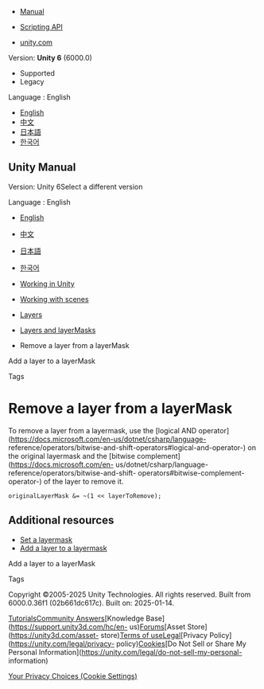 [](https://docs.unity3d.com)

  * [Manual](../Manual/index.html)
  * [Scripting API](../ScriptReference/index.html)

  * [unity.com](https://unity.com/)

Version: **Unity 6** (6000.0)

  * Supported
  * Legacy

Language : English

  * [English](/Manual/layermask-remove.html)
  * [中文](/cn/current/Manual/layermask-remove.html)
  * [日本語](/ja/current/Manual/layermask-remove.html)
  * [한국어](/kr/current/Manual/layermask-remove.html)

[](https://docs.unity3d.com)

## Unity Manual

Version: Unity 6Select a different version

Language : English

  * [English](/Manual/layermask-remove.html)
  * [中文](/cn/current/Manual/layermask-remove.html)
  * [日本語](/ja/current/Manual/layermask-remove.html)
  * [한국어](/kr/current/Manual/layermask-remove.html)

  * [Working in Unity](working-in-unity.html)
  * [Working with scenes](working-with-scenes.html)
  * [Layers](Layers.html)
  * [Layers and layerMasks](layers-and-layermasks.html)
  * Remove a layer from a layerMask

[](layermask-add.html)

Add a layer to a layerMask

[](Tags.html)

Tags

# Remove a layer from a layerMask

To remove a layer from a layermask, use the [logical AND
operator](https://docs.microsoft.com/en-us/dotnet/csharp/language-
reference/operators/bitwise-and-shift-operators#logical-and-operator-) on the
original layermask and the [bitwise complement](https://docs.microsoft.com/en-
us/dotnet/csharp/language-reference/operators/bitwise-and-shift-
operators#bitwise-complement-operator-) of the layer to remove it.

    
    
    originalLayerMask &= ~(1 << layerToRemove);
    

## Additional resources

  * [Set a layermask](layermask-set.html)
  * [Add a layer to a layermask](layermask-add.html)

[](layermask-add.html)

Add a layer to a layerMask

[](Tags.html)

Tags

Copyright ©2005-2025 Unity Technologies. All rights reserved. Built from
6000.0.36f1 (02b661dc617c). Built on: 2025-01-14.

[Tutorials](https://learn.unity.com/)[Community
Answers](https://answers.unity3d.com)[Knowledge
Base](https://support.unity3d.com/hc/en-
us)[Forums](https://forum.unity3d.com)[Asset Store](https://unity3d.com/asset-
store)[Terms of
use](https://docs.unity3d.com/Manual/TermsOfUse.html)[Legal](https://unity.com/legal)[Privacy
Policy](https://unity.com/legal/privacy-
policy)[Cookies](https://unity.com/legal/cookie-policy)[Do Not Sell or Share
My Personal Information](https://unity.com/legal/do-not-sell-my-personal-
information)

[Your Privacy Choices (Cookie Settings)](javascript:void\(0\);)

